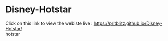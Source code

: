 # Disney-Hotstar
Click on this link to view the webiste live :  https://pritblitz.github.io/Disney-Hotstar/ 
<br>hotstar
